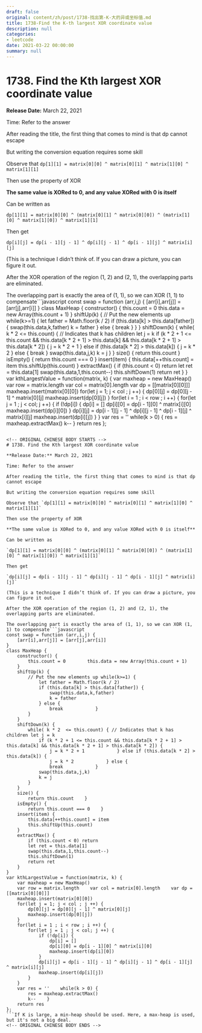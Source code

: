```yaml
---
draft: false
original: content/zh/post/1738-找出第-K-大的异或坐标值.md
title: 1738-Find the K-th largest XOR coordinate value
description: null
categories:
- leetcode
date: 2021-03-22 00:00:00
summary: null
---
```


# 1738. Find the Kth largest XOR coordinate value

**Release Date:** March 22, 2021

Time: Refer to the answer

After reading the title, the first thing that comes to mind is that dp cannot escape

But writing the conversion equation requires some skill

Observe that `dp[1][1] = matrix[0][0] ^ matrix[0][1] ^ matrix[1][0] ^ matrix[1][1]`

Then use the property of XOR

**The same value is XORed to 0, and any value XORed with 0 is itself**

Can be written as

`dp[1][1] = matrix[0][0] ^ (matrix[0][1] ^ matrix[0][0]) ^ (matrix[1][0] ^ matrix[1][0]) ^ matrix[1][1]`

Then get

`dp[i][j] = dp[i - 1][j - 1] ^ dp[i][j - 1] ^ dp[i - 1][j] ^ matrix[i][j]`

(This is a technique I didn’t think of. If you can draw a picture, you can figure it out.

After the XOR operation of the region (1, 2) and (2, 1), the overlapping parts are eliminated.

The overlapping part is exactly the area of (1, 1), so we can XOR (1, 1) to compensate```javascript
const swap = function (arr,i,j) {
    [arr[i],arr[j]] = [arr[j],arr[i]]
}
class MaxHeap {
    constructor() {
        this.count = 0        this.data = new Array(this.count + 1)
    }
    shiftUp(k) {
        // Put the new elements up while(k>=1) {
            let father = Math.floor(k / 2)
            if (this.data[k] > this.data[father]) {
                swap(this.data,k,father)
                k = father
            } else {
                break            }
        }
    }
    shiftDown(k) {
        while( k * 2  <= this.count) { // Indicates that k has children let j = k
            if (k * 2 + 1 <= this.count && this.data[k * 2 + 1] > this.data[k] && this.data[k * 2 + 1] > this.data[k * 2]) {
                j = k * 2 + 1            } else if (this.data[k * 2] > this.data[k]) {
                j = k * 2            } else {
                break            }
            swap(this.data,j,k)
            k = j
        }
    }
    size() {
        return this.count    }
    isEmpty() {
        return this.count === 0    }
    insert(item) {
        this.data[++this.count] = item
        this.shiftUp(this.count)
    }
    extractMax() {
        if (this.count < 0) return
        let ret = this.data[1]
        swap(this.data,1,this.count--)
        this.shiftDown(1)
        return ret
    }
}
var kthLargestValue = function(matrix, k) {
    var maxheap = new MaxHeap()
    var row = matrix.length    var col = matrix[0].length    var dp = [[matrix[0][0]]]
    maxheap.insert(matrix[0][0])
    for(let j = 1; j < col ; j ++) {
        dp[0][j] = dp[0][j - 1] ^ matrix[0][j]
        maxheap.insert(dp[0][j])
    }
    for(let i = 1 ; i < row ; i ++) {
        for(let j = 1 ; j < col; j ++) {
            if (!dp[i]) {
                dp[i] = []
                dp[i][0] = dp[i - 1][0] ^ matrix[i][0]
                maxheap.insert(dp[i][0])
            }
            dp[i][j] = dp[i - 1][j - 1] ^ dp[i][j - 1] ^ dp[i - 1][j] ^ matrix[i][j]
            maxheap.insert(dp[i][j])
        }
    }
    var res = ''    while(k > 0) {
        res = maxheap.extractMax()
        k--    }
    return res
};
```Then K is large, so we should use the minimum heap. Here we use the maximum heap, but it is not a big problem.

<!-- ORIGINAL CHINESE BODY STARTS -->
# 1738. Find the Kth largest XOR coordinate value

**Release Date:** March 22, 2021

Time: Refer to the answer

After reading the title, the first thing that comes to mind is that dp cannot escape

But writing the conversion equation requires some skill

Observe that `dp[1][1] = matrix[0][0] ^ matrix[0][1] ^ matrix[1][0] ^ matrix[1][1]`

Then use the property of XOR

**The same value is XORed to 0, and any value XORed with 0 is itself**

Can be written as

`dp[1][1] = matrix[0][0] ^ (matrix[0][1] ^ matrix[0][0]) ^ (matrix[1][0] ^ matrix[1][0]) ^ matrix[1][1]`

Then get

`dp[i][j] = dp[i - 1][j - 1] ^ dp[i][j - 1] ^ dp[i - 1][j] ^ matrix[i][j]`

(This is a technique I didn’t think of. If you can draw a picture, you can figure it out.

After the XOR operation of the region (1, 2) and (2, 1), the overlapping parts are eliminated.

The overlapping part is exactly the area of (1, 1), so we can XOR (1, 1) to compensate```javascript
const swap = function (arr,i,j) {
    [arr[i],arr[j]] = [arr[j],arr[i]]
}
class MaxHeap {
    constructor() {
        this.count = 0        this.data = new Array(this.count + 1)
    }
    shiftUp(k) {
        // Put the new elements up while(k>=1) {
            let father = Math.floor(k / 2)
            if (this.data[k] > this.data[father]) {
                swap(this.data,k,father)
                k = father
            } else {
                break            }
        }
    }
    shiftDown(k) {
        while( k * 2  <= this.count) { // Indicates that k has children let j = k
            if (k * 2 + 1 <= this.count && this.data[k * 2 + 1] > this.data[k] && this.data[k * 2 + 1] > this.data[k * 2]) {
                j = k * 2 + 1            } else if (this.data[k * 2] > this.data[k]) {
                j = k * 2            } else {
                break            }
            swap(this.data,j,k)
            k = j
        }
    }
    size() {
        return this.count    }
    isEmpty() {
        return this.count === 0    }
    insert(item) {
        this.data[++this.count] = item
        this.shiftUp(this.count)
    }
    extractMax() {
        if (this.count < 0) return
        let ret = this.data[1]
        swap(this.data,1,this.count--)
        this.shiftDown(1)
        return ret
    }
}
var kthLargestValue = function(matrix, k) {
    var maxheap = new MaxHeap()
    var row = matrix.length    var col = matrix[0].length    var dp = [[matrix[0][0]]]
    maxheap.insert(matrix[0][0])
    for(let j = 1; j < col ; j ++) {
        dp[0][j] = dp[0][j - 1] ^ matrix[0][j]
        maxheap.insert(dp[0][j])
    }
    for(let i = 1 ; i < row ; i ++) {
        for(let j = 1 ; j < col; j ++) {
            if (!dp[i]) {
                dp[i] = []
                dp[i][0] = dp[i - 1][0] ^ matrix[i][0]
                maxheap.insert(dp[i][0])
            }
            dp[i][j] = dp[i - 1][j - 1] ^ dp[i][j - 1] ^ dp[i - 1][j] ^ matrix[i][j]
            maxheap.insert(dp[i][j])
        }
    }
    var res = ''    while(k > 0) {
        res = maxheap.extractMax()
        k--    }
    return res
};
```If K is large, a min-heap should be used. Here, a max-heap is used, but it's not a big deal.
<!-- ORIGINAL CHINESE BODY ENDS -->
